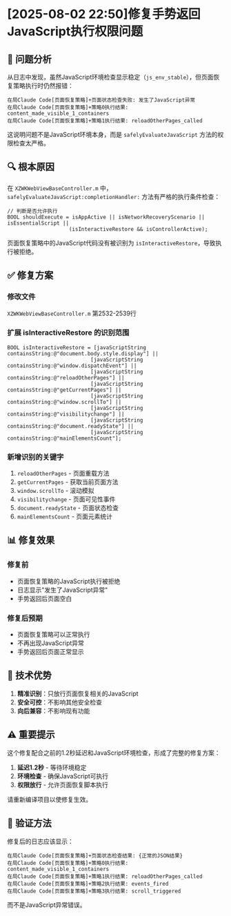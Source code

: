 # [2025-08-02 22:50]修复手势返回JavaScript执行权限问题

## 🎯 问题分析

从日志中发现，虽然JavaScript环境检查显示稳定（`js_env_stable`），但页面恢复策略执行时仍然报错：
```
在局Claude Code[页面恢复策略]+页面状态检查失败: 发生了JavaScript异常
在局Claude Code[页面恢复策略]+策略0执行结果: content_made_visible_1_containers
在局Claude Code[页面恢复策略]+策略1执行结果: reloadOtherPages_called
```

这说明问题不是JavaScript环境本身，而是 `safelyEvaluateJavaScript` 方法的权限检查太严格。

## 🔍 根本原因

在 `XZWKWebViewBaseController.m` 中，`safelyEvaluateJavaScript:completionHandler:` 方法有严格的执行条件检查：

```objc
// 判断是否允许执行
BOOL shouldExecute = isAppActive || isNetworkRecoveryScenario || isEssentialScript || 
                    (isInteractiveRestore && isControllerActive);
```

页面恢复策略中的JavaScript代码没有被识别为 `isInteractiveRestore`，导致执行被拒绝。

## ✅ 修复方案

### 修改文件
`XZWKWebViewBaseController.m` 第2532-2539行

### 扩展 isInteractiveRestore 的识别范围
```objc
BOOL isInteractiveRestore = [javaScriptString containsString:@"document.body.style.display"] ||
                           [javaScriptString containsString:@"window.dispatchEvent"] ||
                           [javaScriptString containsString:@"reloadOtherPages"] ||
                           [javaScriptString containsString:@"getCurrentPages"] ||
                           [javaScriptString containsString:@"window.scrollTo"] ||
                           [javaScriptString containsString:@"visibilitychange"] ||
                           [javaScriptString containsString:@"document.readyState"] ||
                           [javaScriptString containsString:@"mainElementsCount"];
```

### 新增识别的关键字
1. `reloadOtherPages` - 页面重载方法
2. `getCurrentPages` - 获取当前页面方法
3. `window.scrollTo` - 滚动模拟
4. `visibilitychange` - 页面可见性事件
5. `document.readyState` - 页面状态检查
6. `mainElementsCount` - 页面元素统计

## 📊 修复效果

### 修复前
- 页面恢复策略的JavaScript执行被拒绝
- 日志显示"发生了JavaScript异常"
- 手势返回后页面空白

### 修复后预期
- 页面恢复策略可以正常执行
- 不再出现JavaScript异常
- 手势返回后页面正常显示

## 🚀 技术优势

1. **精准识别**：只放行页面恢复相关的JavaScript
2. **安全可控**：不影响其他安全检查
3. **向后兼容**：不影响现有功能

## ⚠️ 重要提示

这个修复配合之前的1.2秒延迟和JavaScript环境检查，形成了完整的修复方案：

1. **延迟1.2秒** - 等待环境稳定
2. **环境检查** - 确保JavaScript可执行
3. **权限放行** - 允许页面恢复脚本执行

请重新编译项目以使修复生效。

## 🔬 验证方法

修复后的日志应该显示：
```
在局Claude Code[页面恢复策略]+页面状态检查结果: {正常的JSON结果}
在局Claude Code[页面恢复策略]+策略0执行结果: content_made_visible_1_containers
在局Claude Code[页面恢复策略]+策略1执行结果: reloadOtherPages_called
在局Claude Code[页面恢复策略]+策略2执行结果: events_fired
在局Claude Code[页面恢复策略]+策略3执行结果: scroll_triggered
```

而不是JavaScript异常错误。